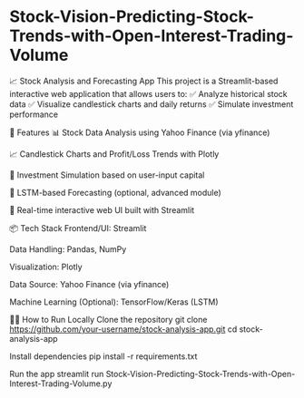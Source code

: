 # Stock-Vision-Predicting-Stock-Trends-with-Open-Interest-Trading-Volume
📈 Stock Analysis and Forecasting App This project is a Streamlit-based interactive web application that allows users to:  ✅ Analyze historical stock data ✅ Visualize candlestick charts and daily returns ✅ Simulate investment performance

🚀 Features
📊 Stock Data Analysis using Yahoo Finance (via yfinance)

📈 Candlestick Charts and Profit/Loss Trends with Plotly

💼 Investment Simulation based on user-input capital

🧠 LSTM-based Forecasting (optional, advanced module)

🧪 Real-time interactive web UI built with Streamlit

📦 Tech Stack
Frontend/UI: Streamlit

Data Handling: Pandas, NumPy

Visualization: Plotly

Data Source: Yahoo Finance (via yfinance)

Machine Learning (Optional): TensorFlow/Keras (LSTM)

🧑‍💻 How to Run Locally
Clone the repository
git clone https://github.com/your-username/stock-analysis-app.git
cd stock-analysis-app

Install dependencies
pip install -r requirements.txt

Run the app
streamlit run Stock-Vision-Predicting-Stock-Trends-with-Open-Interest-Trading-Volume.py



